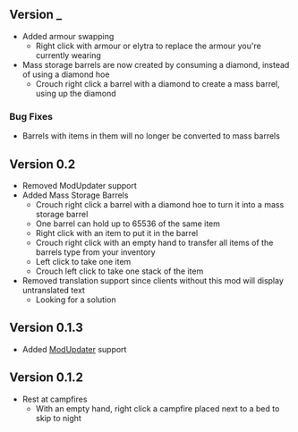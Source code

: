 
## Version _

- Added armour swapping
  - Right click with armour or elytra to replace the armour you're currently wearing
- Mass storage barrels are now created by consuming a diamond, instead of using a diamond hoe
  - Crouch right click a barrel with a diamond to create a mass barrel, using up the diamond

### Bug Fixes
- Barrels with items in them will no longer be converted to mass barrels

## Version 0.2

- Removed ModUpdater support
- Added Mass Storage Barrels
  - Crouch right click a barrel with a diamond hoe to turn it into a mass storage barrel
  - One barrel can hold up to 65536 of the same item
  - Right click with an item to put it in the barrel
  - Crouch right click with an empty hand to transfer all items of the barrels type from your inventory
  - Left click to take one item
  - Crouch left click to take one stack of the item
- Removed translation support since clients without this mod will display untranslated text
  - Looking for a solution

## Version 0.1.3

- Added [ModUpdater](https://gitea.thebrokenrail.com/TheBrokenRail/ModUpdater) support

## Version 0.1.2

- Rest at campfires
  - With an empty hand, right click a campfire placed next to a bed to skip to night